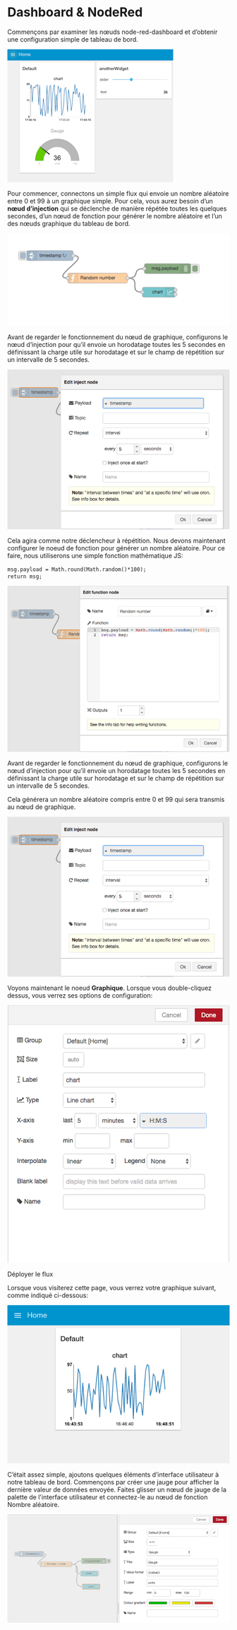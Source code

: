 # Dashboard & NodeRed

Commençons par examiner les nœuds node-red-dashboard et d’obtenir une configuration simple de tableau de bord.

![pic](/images/dash_0.png)

Pour commencer, connectons un simple flux qui envoie un nombre aléatoire entre 0 et 99 à un graphique simple. 
Pour cela, vous aurez besoin d’un **nœud d’injection** qui se déclenche de manière répétée toutes les quelques secondes, d’un nœud de fonction pour générer le nombre aléatoire et l’un des nœuds graphique du tableau de bord.

![pic](/images/dash_4.png)

Avant de regarder le fonctionnement du nœud de graphique, configurons le nœud d’injection pour qu’il envoie un horodatage toutes les 5 secondes en définissant la charge utile sur horodatage et sur le champ de répétition sur un intervalle de 5 secondes.

![pic](/images/dash_3.png)

Cela agira comme notre déclencheur à répétition. Nous devons maintenant configurer le noeud de fonction pour générer un nombre aléatoire. Pour ce faire, nous utiliserons une simple fonction mathématique JS:

```
msg.payload = Math.round(Math.random()*100);
return msg;
```
![pic](/images/dash_2.png)

Avant de regarder le fonctionnement du nœud de graphique, configurons le nœud d’injection pour qu’il envoie un horodatage toutes les 5 secondes en définissant la charge utile sur horodatage et sur le champ de répétition sur un intervalle de 5 secondes.

Cela générera un nombre aléatoire compris entre 0 et 99 qui sera transmis au nœud de graphique.

![pic](/images/dash_3.png)

Voyons maintenant le noeud **Graphique**. Lorsque vous double-cliquez dessus, vous verrez ses options de configuration:

![pic](/images/dash_1.png)

Déployer le flux

Lorsque vous visiterez cette page, vous verrez votre graphique suivant, comme indiqué ci-dessous:

![pic](/images/dash_7.png)

C’était assez simple, ajoutons quelques éléments d’interface utilisateur à notre tableau de bord. Commençons par créer une jauge pour afficher la dernière valeur de données envoyée. Faites glisser un nœud de jauge de la palette de l'interface utilisateur et connectez-le au nœud de fonction Nombre aléatoire.

![pic](/images/dash_8.png)
